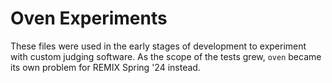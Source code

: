 # Oven Experiments

These files were used in the early stages of development to experiment with
custom judging software. As the scope of the tests grew, `oven` became its own
problem for REMIX Spring '24 instead.
